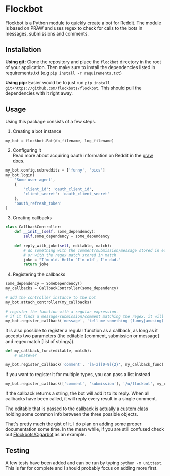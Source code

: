 # Flockbot
Flockbot is a Python module to quickly create a bot for Reddit. 
The module is based on PRAW and uses regex to check for calls to the bots in messages, submissions and comments.

## Installation
**Using git:** 
Clone the repository and place the `flockbot` directory in the root of your application. 
Then make sure to install the dependencies listed in requirements.txt (e.g `pip install -r requirements.txt`) 

**Using pip:** 
Easier would be to just run `pip install git+https://github.com/flockbots/flockbot`. 
This should pull the dependencies with it right away. 

## Usage
Using this package consists of a few steps.

1. Creating a bot instance

```python
my_bot = flockbot.Bot(db_filename, log_filename)
```

2. Configuring it  
Read more about acquiring oauth information on Reddit in the [praw docs](http://praw.readthedocs.org/en/latest/pages/oauth.html).

```python
my_bot.config.subreddits = ['funny', 'pics']
my_bot.login(
    'Some user-agent',
    {
        'client_id': 'oauth_client_id',
        'client_secret': 'oauth_client_secret'
    },
    'oauth_refresh_token'
)
```

3. Creating callbacks

```python
class CallbackController:
    def __init__(self, some_dependency):
        self.some_dependency = some_dependency

    def reply_with_joke(self, editable, match):
        # do something with the comment/submission/message stored in editable
        # or with the regex match stored in match
        joke = "I'm old. Hello `I'm old`, I'm dad."
        return joke
```

4. Registering the callbacks

```python
some_dependency = SomeDependency()
my_callbacks = CallbackController(some_dependency)
        
# add the controller instance to the bot
my_bot.attach_controller(my_callbacks)

# register the function with a regular expression.
# if it finds a message/submission/comment matching the regex, it will call the function 
my_bot.register_callback('message', 'tell me something (funny|amusing)', 'CallbackController@reply_with_joke')
```

It is also possible to register a regular function as a callback, as long as it accepts two parameters 
(the editable [comment, submission or message] and regex match [list of strings]).

```python
def my_callback_func(editable, match):
    # whatever

my_bot.register_callback('comment', '[a-z][0-9]{2}', my_callback_func)
```
        
If you want to register it for multiple types, you can pass a list instead

```python
my_bot.register_callback(['comment', 'submission'], '/u/flockbot', my_callback_func) 
```

If the callback returns a string, the bot will add it to its reply. When all callbacks have been called, it will reply every result in a single comment.

The editable that is passed to the callback is actually a [custom class](https://github.com/FlockBots/flockbot/blob/master/flockbot/helpers/editableContainer.py) holding some common info between the three possible objects.

That's pretty much the gist of it. I do plan on adding some proper documentation some time. In the mean while, if you are still confused check out [Flockbots/Cigarbot](https://github.com/FlockBots/Cigarbot) as an example.


## Testing
A few tests have been added and can be run by typing `python -m unittest`.
This is far for complete and I should probably focus on adding more first.
